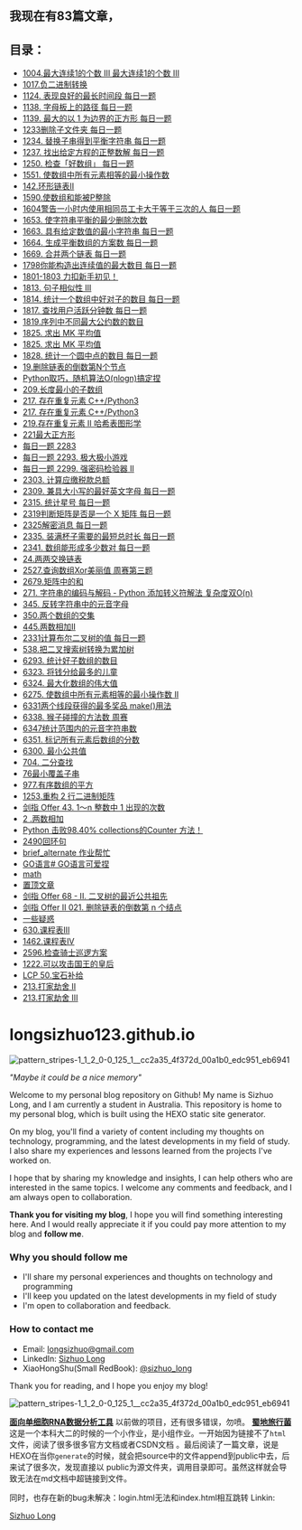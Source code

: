 
## 我现在有83篇文章，
## 目录：
    
- [1004.最大连续1的个数 III 最大连续1的个数 III](https://longsizhuo123.github.io/post/ed19b576.html)
- [1017.负二进制转换](https://longsizhuo123.github.io/post/80cafdc8.html)
- [1124. 表现良好的最长时间段 每日一题](https://longsizhuo123.github.io/post/a5d1dfda.html)
- [1138. 字母板上的路径 每日一题](https://longsizhuo123.github.io/post/fd471847.html)
- [1139. 最大的以 1 为边界的正方形  每日一题](https://longsizhuo123.github.io/post/eb193c1f.html)
- [1233删除子文件夹 每日一题](https://longsizhuo123.github.io/post/6610c769.html)
- [1234. 替换子串得到平衡字符串 每日一题](https://longsizhuo123.github.io/post/56d97dcf.html)
- [1237. 找出给定方程的正整数解  每日一题](https://longsizhuo123.github.io/post/14b94db7.html)
- [1250. 检查「好数组」 每日一题](https://longsizhuo123.github.io/post/435a9a0d.html)
- [1551. 使数组中所有元素相等的最小操作数](https://longsizhuo123.github.io/post/b2a927d5.html)
- [142.环形链表II](https://longsizhuo123.github.io/post/e2c9cca9.html)
- [1590.使数组和能被P整除](https://longsizhuo123.github.io/post/59825e1f.html)
- [1604警告一小时内使用相同员工卡大于等于三次的人 每日一题](https://longsizhuo123.github.io/post/bb7bcf54.html)
- [1653. 使字符串平衡的最少删除次数](https://longsizhuo123.github.io/post/cac21f27.html)
- [1663. 具有给定数值的最小字符串 每日一题](https://longsizhuo123.github.io/post/4d7252f8.html)
- [1664. 生成平衡数组的方案数 每日一题](https://longsizhuo123.github.io/post/1978f474.html)
- [1669. 合并两个链表 每日一题](https://longsizhuo123.github.io/post/d482ac75.html)
- [1798你能构造出连续值的最大数目 每日一题](https://longsizhuo123.github.io/post/3667cd44.html)
- [1801-1803 力扣新手初见！](https://longsizhuo123.github.io/post/2f3e8e26.html)
- [1813. 句子相似性 III](https://longsizhuo123.github.io/post/69c2a1dd.html)
- [1814. 统计一个数组中好对子的数目 每日一题](https://longsizhuo123.github.io/post/ceb1e67f.html)
- [1817. 查找用户活跃分钟数 每日一题](https://longsizhuo123.github.io/post/d0a9337b.html)
- [1819.序列中不同最大公约数的数目](https://longsizhuo123.github.io/post/de522cea.html)
- [1825. 求出 MK 平均值](https://longsizhuo123.github.io/post/6be57ef7.html)
- [1825. 求出 MK 平均值](https://longsizhuo123.github.io/post/6be57ef7.html)
- [1828. 统计一个圆中点的数目 每日一题](https://longsizhuo123.github.io/post/3277549c.html)
- [19.删除链表的倒数第N个节点](https://longsizhuo123.github.io/post/c916b663.html)
- [Python取巧，随机算法O(nlogn)搞定捏](https://longsizhuo123.github.io/post/a1d26db4.html)
- [209.长度最小的子数组](https://longsizhuo123.github.io/post/e6227611.html)
- [217. 存在重复元素 C++/Python3](https://longsizhuo123.github.io/post/717042a6.html)
- [217. 存在重复元素 C++/Python3](https://longsizhuo123.github.io/post/717042a6.html)
- [219.存在重复元素 II 哈希表图形学](https://longsizhuo123.github.io/post/16b0e9f1.html)
- [221最大正方形](https://longsizhuo123.github.io/post/e03edda.html)
- [每日一题 2283](https://longsizhuo123.github.io/post/c3f7f59f.html)
- [每日一题 2293. 极大极小游戏](https://longsizhuo123.github.io/post/9df6242c.html)
- [每日一题 2299. 强密码检验器 II](https://longsizhuo123.github.io/post/7ded25bb.html)
- [2303. 计算应缴税款总额](https://longsizhuo123.github.io/post/11597f8b.html)
- [2309. 兼具大小写的最好英文字母 每日一题](https://longsizhuo123.github.io/post/b4953d62.html)
- [2315. 统计星号 每日一题](https://longsizhuo123.github.io/post/dc8d7590.html)
- [2319判断矩阵是否是一个 X 矩阵 每日一题](https://longsizhuo123.github.io/post/f7c5db77.html)
- [2325解密消息 每日一题](https://longsizhuo123.github.io/post/f4b99a74.html)
- [2335. 装满杯子需要的最短总时长 每日一题](https://longsizhuo123.github.io/post/4400daa1.html)
- [2341. 数组能形成多少数对  每日一题](https://longsizhuo123.github.io/post/f953c753.html)
- [24.两两交换链表](https://longsizhuo123.github.io/post/d030a5a0.html)
- [2527.查询数组Xor美丽值 周赛第三题](https://longsizhuo123.github.io/post/20ffa67a.html)
- [2679.矩阵中的和](https://longsizhuo123.github.io/post/5277100.html)
- [271. 字符串的编码与解码 - Python 添加转义符解法 复杂度双O(n)](https://longsizhuo123.github.io/post/5992f238.html)
- [345. 反转字符串中的元音字母](https://longsizhuo123.github.io/post/1c57c22c.html)
- [350.两个数组的交集](https://longsizhuo123.github.io/post/616577aa.html)
- [445.两数相加II](https://longsizhuo123.github.io/post/2c4cc46c.html)
- [2331计算布尔二叉树的值 每日一题](https://longsizhuo123.github.io/post/a564ea0e.html)
- [538.把二叉搜索树转换为累加树](https://longsizhuo123.github.io/post/32401b69.html)
- [6293. 统计好子数组的数目](https://longsizhuo123.github.io/post/81004405.html)
- [6323. 将钱分给最多的儿童](https://longsizhuo123.github.io/post/b9130c0e.html)
- [6324. 最大化数组的伟大值](https://longsizhuo123.github.io/post/1e6b72b8.html)
- [6275. 使数组中所有元素相等的最小操作数 II](https://longsizhuo123.github.io/post/4e14482b.html)
- [6331两个线段获得的最多奖品 make()用法](https://longsizhuo123.github.io/post/14d9382b.html)
- [6338. 猴子碰撞的方法数 周赛](https://longsizhuo123.github.io/post/2aa720ec.html)
- [6347统计范围内的元音字符串数](https://longsizhuo123.github.io/post/52923acb.html)
- [6351. 标记所有元素后数组的分数](https://longsizhuo123.github.io/post/20116270.html)
- [6300. 最小公共值](https://longsizhuo123.github.io/post/fefe18d8.html)
- [704. 二分查找](https://longsizhuo123.github.io/post/41f30363.html)
- [76最小覆盖子串](https://longsizhuo123.github.io/post/ae10d3c1.html)
- [977.有序数组的平方](https://longsizhuo123.github.io/post/a386fcdc.html)
- [1253.重构 2 行二进制矩阵](https://longsizhuo123.github.io/post/5c98e66b.html)
- [剑指 Offer 43. 1～n 整数中 1 出现的次数](https://longsizhuo123.github.io/post/f0d96a1f.html)
- [2 .两数相加](https://longsizhuo123.github.io/post/fa9db6b8.html)
- [Python 击败98.40% collections的Counter 方法！](https://longsizhuo123.github.io/post/73b5ce9c.html)
- [2490回环句](https://longsizhuo123.github.io/post/5c07686c.html)
- [brief_alternate 作业帮忙](https://longsizhuo123.github.io/post/dbbd7d58.html)
- [GO语言# GO语言可爱捏](https://longsizhuo123.github.io/post/67fc8613.html)
- [math](https://longsizhuo123.github.io/post/a927044d.html)
- [置顶文章](https://longsizhuo123.github.io/post/edc2b94.html)
- [剑指 Offer 68 - II. 二叉树的最近公共祖先](https://longsizhuo123.github.io/post/36f314aa.html)
- [剑指 Offer II 021. 删除链表的倒数第 n 个结点](https://longsizhuo123.github.io/post/3ed2f01c.html)
- [一些疑惑](https://longsizhuo123.github.io/post/941aeb72.html)
- [630.课程表III](https://longsizhuo123.github.io/post/e14241e.html)
- [1462.课程表IV](https://longsizhuo123.github.io/post/5f312ae.html)
- [2596.检查骑士巡逻方案](https://longsizhuo123.github.io/post/29546b92.html)
- [1222.可以攻击国王的皇后](https://longsizhuo123.github.io/post/a6577367.html)
- [LCP 50.宝石补给](https://longsizhuo123.github.io/post/762ca698.html)
- [213.打家劫舍 II](https://longsizhuo123.github.io/post/85beb0bf.html)
- [213.打家劫舍 III](https://longsizhuo123.github.io/post/86590614.html)

# longsizhuo123.github.io

![pattern_stripes-1_1_2_0-0_125_1__cc2a35_4f372d_00a1b0_edc951_eb6941](https://user-images.githubusercontent.com/114939201/214082770-35d1fb45-9891-4b73-ba89-18e33030640f.png)

*"Maybe it could be a nice memory"*

Welcome to my personal blog repository on Github! My name is Sizhuo Long, and I am currently a student in Australia. This repository is home to my personal blog, which is built using the HEXO static site generator. 

On my blog, you'll find a variety of content including my thoughts on technology, programming, and the latest developments in my field of study. I also share my experiences and lessons learned from the projects I've worked on. 

I hope that by sharing my knowledge and insights, I can help others who are interested in the same topics. I welcome any comments and feedback, and I am always open to collaboration. 

**Thank you for visiting my blog**, I hope you will find something interesting here. And I would really appreciate it if you could pay more attention to my blog and **follow me**.

### Why you should follow me
* I'll share my personal experiences and thoughts on technology and programming 
* I'll keep you updated on the latest developments in my field of study
* I'm open to collaboration and feedback.

### How to contact me
* Email: longsizhuo@gmail.com
* LinkedIn: [Sizhuo Long](https://www.linkedin.com/in/longsizhuo/)
* XiaoHongShu(Small RedBook): [@sizhuo_long](https://www.xiaohongshu.com/user/profile/5c0b8cc2000000000601e809)

Thank you for reading, and I hope you enjoy my blog!

![pattern_stripes-1_1_2_0-0_125_1__cc2a35_4f372d_00a1b0_edc951_eb6941](https://user-images.githubusercontent.com/114939201/214082782-ae84027e-0a15-4ed4-843b-00a29ea19480.png)

**[面向单细胞RNA数据分析工具](https://longsizhuo.shinyapps.io/long/)**
以前做的项目，还有很多错误，勿喷。
**[蜀地旅行菌](html/Sichuan_Traveler/index.html)**
这是一个本科大二的时候的一个小作业，是小组作业。一开始因为链接不了`html`文件，阅读了很多很多官方文档或者CSDN文档
    。最后阅读了一篇文章，说是HEXO在当你`generate`的时候，就会把source中的文件append到public中去，后来试了很多次，发现直接以
public为源文件夹，调用目录即可。虽然这样就会导致无法在md文档中超链接到文件。    

同时，也存在新的bug未解决：login.html无法和index.html相互跳转
Linkin:


<div class="badge-base LI-profile-badge" data-locale="zh_CN" data-size="medium" data-theme="dark" data-type="HORIZONTAL" data-vanity="longsizhuo" data-version="v1"><a class="badge-base__link LI-simple-link" href="https://au.linkedin.com/in/longsizhuo?trk=profile-badge">Sizhuo Long</a></div>
























    